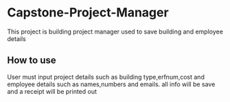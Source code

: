 # Capstone-Project-Manager
This project is building project manager used to save building and employee details
## How to use
User must input project details such as building type,erfnum,cost and employee details such as names,numbers and emails.
all info will be save and a receipt will be printed out

